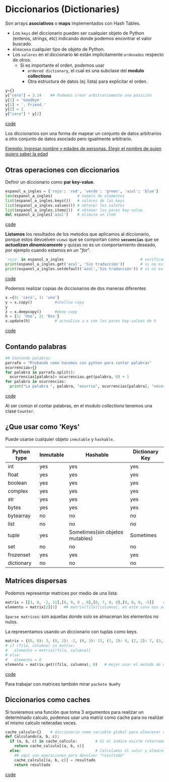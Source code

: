 # Diccionarios (Dictionaries)
Son arrays **asociativos** o **maps** implementados con Hash Tables.

- Los `keys` del diccionario pueden ser cualquier objeto de Python (enteros, strings, etc) indicando donde podemos encontrar el valor buscado.
- `Almacena` cualquier tipo de objeto de Python.
- Los `valores` en el diccionario `NO` están implicitamente `ordenados` respecto de otros.
  - Si es importante el orden, podemos usar
    - `ordered dictionary`, el cual es una subclase del **modulo collections**
    - Otra estructura de datos (ej: lista) para explicitar el orden.

```python
y={}
y["cero"] = 3.14    ## Podemos crear arbitrariamente una posición
y[1] = 'Goodbye'
y[1] + ', Friend.'
y[2] = 2
y["cero"] * y[2]
```

[code](07_Dictionaries.py)

Los diccionarios son una forma de mapear un conjunto de datos arbitrarios a otro conjunto de datos asociado pero igualmente arbitrario.

[Ejemplo: Ingresar nombre y edades de personas. Elegir el nombre de quien quiero saber la edad](07_name.py)

## Otras operaciones con diccionarios

Definir un diccionario como **par key-value**.

```python
espanol_a_ingles = {'rojo': 'red', 'verde': 'green', 'azul': 'blue'}
len(espanol_a_ingles)           # numero de elementos
list(espanol_a_ingles.keys())   # valores de las keys
list(espanol_a_ingles.values()) # obtener los valores
list(espanol_a_ingles.items())  # obtener los pares key-value
del espanol_a_ingles['azul']    # elimina un item
```
[code](07_Dictionaries.py)

**Listamos** los resultados de los metodos que aplicamos al diccionario, porque estos devuelven `views` que se comportan como **`secuencias`** que se _**actualizan dinamicamente**_ y quizas no es un comportamiento deseado, por ejemplo cuando estamos en un "_for_".

```python
'rojo' in espanol_a_ingles                                  # verificamos que el "key" exista. Retorna True/False
print(espanol_a_ingles.get('azul', 'Sin traducción'))       # si no existe el key devuelve 'None' por defecto, si tiene segundo argumento la fc. devuelve ese valor
print(espanol_a_ingles.setdefault('azul','Sin traducción')) # si no existe el key, lo crea y los setea al valor default (2° argumento)
```
[code](07_Dictionaries.py)

Podemos realizar copias de diccionarios de dos maneras diferentes

```python
x ={0: 'cero', 1: 'uno'}
y = x.copy()          #shallow copy
y
z = x.deepcopy()      #deep copy
h = {1: 'Uno', 2: 'Dos'}
x.update(h)           # actualiza a x con los pares key-values de h
```
[code](07_Dictionaries.py)

## Contando palabras

```python
## Contando palabras
parrafo = "Probando como hacemos con python para contar palabras"
ocurrencias={}
for palabra in parrafo.split():
  ocurrencias[palabra]= ocurrencias.get(palabra, 0) + 1
for palabra in ocurrencias:
  print("La palabra ", palabra, "ocurrio", ocurrencias[palabra], "veces en el parrafo")
```
[code](07_words.py)

Al ser común el contar palabras, en el modulo *collections* tenemos una clase `Counter`.

## ¿Que usar como 'Keys'
Puede usarse cualquier objeto `inmutable` y `hashable`.

| Python type | Inmutable | Hashable                        | Dictionary Key |
| ----------- | --------- | ------------------------------- | -------------- |
| int         | yes       | yes                             | yes            |
| float       | yes       | yes                             | yes            |
| boolean     | yes       | yes                             | yes            |
| complex     | yes       | yes                             | yes            |
| str         | yes       | yes                             | yes            |
| bytes       | yes       | yes                             | yes            |
| bytearray   | no        | no                              | no             |
| list        | no        | no                              | no             |
| tuple       | yes       | Sometimes(sin objetos mutables) | Sometimes      |
| set         | no        | no                              | no             |
| frozenset   | yes       | yes                             | yes            |
| dictionary  | no        | no                              | no             |

## Matrices dispersas
Podemos representar matrices por medio de una lista:
```Python
matrix = [[3, 0, -2, 11],[0, 9, 0 , 0],[0, 7, 0, 0],[0, 0, 0, -5]]    # cada elemento representa un fila
elemento = matrix[2][1]   ## matrix[file][columna], en este caso nos arroja 7
```
`Sparse matrices`: son aquellas donde solo se almacenan los elementos no nulos.

La representamos usando un diccionario con tuplas como keys.
```Python
matrix = {(0, 0): 3, (0, 2): -2, (0, 3): 11, (1, 2): 9, (2, 2): 7, (3, 3): -5}
# if (fila, columna) in matrix:
#   elemento = matrix[(fila, columna)]
# else:
#   elemento = 0
elemento = matrix.get((fila, columna), 0)   # mejor usar el metodo de diccionarios "get"
```
[code](07_Dictionaries.py)

Para trabajar con matrices también mirar `packete NumPy`

## Diccionarios como caches
Si tuvieramos una función que toma 3 argumentos para realizar un determinado calculo, podemos usar una matriz como cache para no realizar el mismo calculo reiteradas veces.

```Python
cache_calculo={}    # diccionario como variable global para almacenar resultados previos.
def Calculando(a, b, c):
  if (a, b, c) in cache_calculo:        # Si el indice existe retornamos su valor
    return cache_calculo[(a, b, c)]
  else:                                 # Calculamos el valor y almacenamos su valor antes de devolverlo.
    ## aquí van operaciones para devolver "resultado"
    cache_calculo[(a, b, c)] = resultado
    return resultado
```
[code](07_Dictionaries.py)
